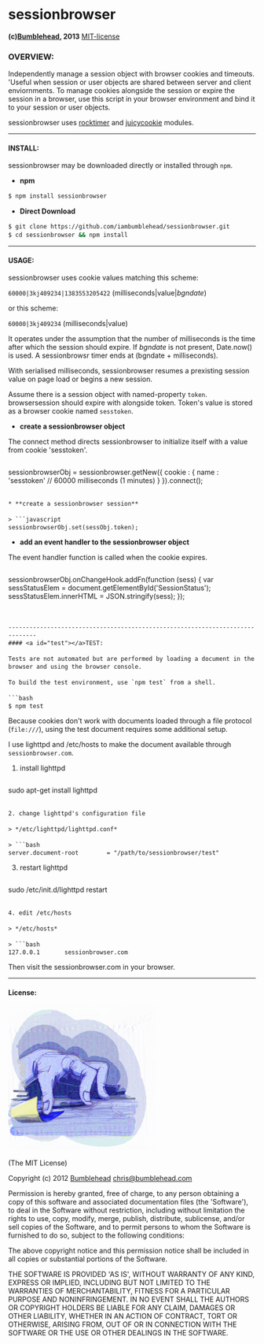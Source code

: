sessionbrowser
==============
**(c)[Bumblehead][0], 2013** [MIT-license](#license)  

### OVERVIEW:

Independently manage a session object with browser cookies and timeouts. 'Useful when session or user objects are shared between server and client enviornments. To manage cookies alongside the session or expire the session in a browser, use this script in your browser environment and bind it to your session or user objects.

sessionbrowser uses [rocktimer][3] and [juicycookie][4] modules.

[0]: http://www.bumblehead.com                            "bumblehead"
[3]: https://npmjs.org/package/rocktimer                   "rocktimer"
[4]: https://npmjs.org/package/juicycookie               "juicycookie"


------------------------------------------------------------------------------
#### <a id="install"></a>INSTALL:

sessionbrowser may be downloaded directly or installed through `npm`.

 * **npm**   

 ```bash
 $ npm install sessionbrowser
 ```

 * **Direct Download**
 
 ```bash  
 $ git clone https://github.com/iambumblehead/sessionbrowser.git
 $ cd sessionbrowser && npm install
 ```

------------------------------------------------------------------------------
#### <a id="usage"></a>USAGE:

sessionbrowser uses cookie values matching this scheme:
 
  `60000|3kj409234|1383553205422` (milliseconds|value|_bgndate_)
  
or this scheme:

  `60000|3kj409234` (milliseconds|value)
  
It operates under the assumption that the number of milliseconds is the time after which the session should expire. If _bgndate_ is not present, Date.now() is used. A sessionbrowsr timer ends at (bgndate + milliseconds). 

With serialised milliseconds, sessionbrowser resumes a prexisting session value on page load or begins a new session.

Assume there is a session object with named-property `token`. browsersession should expire with alongside token. Token's value is stored as a browser cookie named `sesstoken`.

 * **create a sessionbrowser object**
 
 The connect method directs sessionbrowser to initialize itself with a value from cookie 'sesstoken'.

 > ```javascript
   sessionbrowserObj = sessionbrowser.getNew({
       cookie : {
           name : 'sesstoken' // 60000 milliseconds (1 minutes)
       }
   }).connect();
   ```

 * **create a sessionbrowser session**   

 > ```javascript
   sessionbrowserObj.set(sessObj.token);
   ```
   
 * **add an event handler to the sessionbrowser object**   
 
 The event handler function is called when the cookie expires.


 > ```javascript
   sessionbrowserObj.onChangeHook.addFn(function (sess) {
       var sessStatusElem = document.getElementById('SessionStatus');
       sessStatusElem.innerHTML = JSON.stringify(sess);
   }); 
   ```


------------------------------------------------------------------------------
#### <a id="test"></a>TEST:

Tests are not automated but are performed by loading a document in the browser and using the browser console.

To build the test environment, use `npm test` from a shell.

```bash
$ npm test
```

Because cookies don't work with documents loaded through a file protocol (`file:///`), using the test document requires some additional setup.

I use lighttpd and /etc/hosts to make the document available through `sessionbrowser.com`.

1. install lighttpd

 > ```bash
   sudo apt-get install lighttpd
   ```

2. change lighttpd's configuration file

 > */etc/lighttpd/lighttpd.conf*

 > ```bash
   server.document-root        = "/path/to/sessionbrowser/test" 
   ```

3. restart lighttpd

 > ```bash
   sudo /etc/init.d/lighttpd restart
   ```
   
4. edit /etc/hosts

 > */etc/hosts*

 > ```bash
   127.0.0.1       sessionbrowser.com
   ```

Then visit the sessionbrowser.com in your browser.


------------------------------------------------------------------------------
#### <a id="license">License:

 ![scrounge](http://github.com/iambumblehead/scroungejs/raw/master/img/hand.png) 

(The MIT License)

Copyright (c) 2012 [Bumblehead][0] <chris@bumblehead.com>

Permission is hereby granted, free of charge, to any person obtaining a copy of this software and associated documentation files (the 'Software'), to deal in the Software without restriction, including without limitation the rights to use, copy, modify, merge, publish, distribute, sublicense, and/or sell copies of the Software, and to permit persons to whom the Software is furnished to do so, subject to the following conditions:

The above copyright notice and this permission notice shall be included in all copies or substantial portions of the Software.

THE SOFTWARE IS PROVIDED 'AS IS', WITHOUT WARRANTY OF ANY KIND, EXPRESS OR IMPLIED, INCLUDING BUT NOT LIMITED TO THE WARRANTIES OF MERCHANTABILITY, FITNESS FOR A PARTICULAR PURPOSE AND NONINFRINGEMENT. IN NO EVENT SHALL THE AUTHORS OR COPYRIGHT HOLDERS BE LIABLE FOR ANY CLAIM, DAMAGES OR OTHER LIABILITY, WHETHER IN AN ACTION OF CONTRACT, TORT OR OTHERWISE, ARISING FROM, OUT OF OR IN CONNECTION WITH THE SOFTWARE OR THE USE OR OTHER DEALINGS IN THE SOFTWARE.
